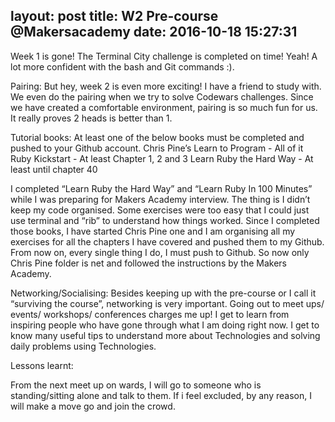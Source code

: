 layout: post
title: W2 Pre-course @Makersacademy
date: 2016-10-18 15:27:31
---

Week 1 is gone! The Terminal City challenge is completed on time! Yeah! A lot more confident with the bash and Git commands :).

Pairing:
But hey, week 2 is even more exciting! I have a friend to study with. We even do the pairing when we try to solve Codewars challenges. Since we have created a comfortable environment, pairing is so much fun for us. It really proves 2 heads is better than 1.

Tutorial books:
At least one of the below books must be completed and pushed to your Github account. 
Chris Pine’s Learn to Program - All of it
Ruby Kickstart - At least Chapter 1, 2 and 3
Learn Ruby the Hard Way - At least until chapter 40

I completed “Learn Ruby the Hard Way” and “Learn Ruby In 100 Minutes” while I was preparing for Makers Academy interview. The thing is I didn’t keep my code organised. Some exercises were too easy that I could just use terminal and “rib” to understand how things worked. Since I completed those books, I have started Chris Pine one and I am organising all  my exercises for all the chapters I have covered and pushed them to my Github. From now on, every single thing I do, I must push to Github. So now only Chris Pine folder is net and followed the instructions by the Makers Academy.

Networking/Socialising:
Besides keeping up with the pre-course or I call it “surviving the course”, networking is very important. Going out to meet ups/ events/ workshops/ conferences charges me up! I get to learn from inspiring people who have gone through what I am doing right now. I get to know many useful tips to understand more about Technologies and solving daily problems using Technologies.

Lessons learnt:

From the next meet up on wards, I will go to someone who is standing/sitting alone and talk to them.
If i feel excluded, by any reason, I will make a move go and join the crowd.

